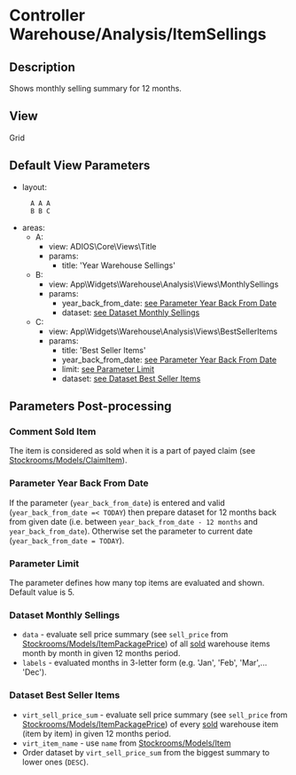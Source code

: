# Controller Warehouse/Analysis/ItemSellings

## Description

Shows monthly selling summary for 12 months.

## View

Grid

## Default View Parameters

* layout:
  ```
    A A A
    B B C    
  ```
* areas:
  * A:
    * view: ADIOS\Core\Views\Title
    * params:
      * title: 'Year Warehouse Sellings'
  * B:
    * view: App\Widgets\Warehouse\Analysis\Views\MonthlySellings
    * params:
      * year_back_from_date: [see Parameter Year Back From Date](#parameter-year-back-from-date)
      * dataset:  [see Dataset Monthly Sellings](#dataset-monthly-sellings)
  * C:
    * view: App\Widgets\Warehouse\Analysis\Views\BestSellerItems
    * params:  
      * title: 'Best Seller Items'    
      * year_back_from_date: [see Parameter Year Back From Date](#parameter-year-back-from-date)
      * limit: [see Parameter Limit](#parameter-limit)
      * dataset:  [see Dataset Best Seller Items](#dataset-best-seller-items)

## Parameters Post-processing

### Comment Sold Item
The item is considered as sold when it is a part of payed claim (see [Stockrooms/Models/ClaimItem](./../../Stockrooms/Models/ClaimItem.md)).

### Parameter Year Back From Date
If the parameter (`year_back_from_date`) is entered and valid (`year_back_from_date =< TODAY`) then prepare dataset for 12 months back from given date (i.e. between `year_back_from_date - 12 months` and `year_back_from_date`). Otherwise set the parameter to current date (`year_back_from_date = TODAY`).

### Parameter Limit
The parameter defines how many top items are evaluated and shown. Default value is 5.

### Dataset Monthly Sellings
* `data` - evaluate sell price summary (see `sell_price` from [Stockrooms/Models/ItemPackagePrice](./../../Stockrooms/Models/ItemPackagePrice.md)) of all [sold](#comment-sold-item) warehouse items month by month in given 12 months period.
* `labels` - evaluated months in 3-letter form (e.g. 'Jan', 'Feb', 'Mar',... 'Dec').


### Dataset Best Seller Items
* `virt_sell_price_sum` - evaluate sell price summary (see `sell_price` from [Stockrooms/Models/ItemPackagePrice](./../../Stockrooms/Models/ItemPackagePrice.md)) of every [sold](#comment-sold-item) warehouse item (item by item) in given 12 months period.
* `virt_item_name` - use `name` from [Stockrooms/Models/Item](./../../Stockrooms/Models/Item.md)
* Order dataset by `virt_sell_price_sum` from the biggest summary to lower ones (`DESC`).
